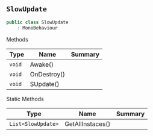 ## `SlowUpdate`

```csharp
public class SlowUpdate
    : MonoBehaviour

```

Methods

| Type | Name | Summary | 
| --- | --- | --- | 
| `void` | Awake() |  | 
| `void` | OnDestroy() |  | 
| `void` | SUpdate() |  | 


Static Methods

| Type | Name | Summary | 
| --- | --- | --- | 
| `List<SlowUpdate>` | GetAllInstaces() |  | 


